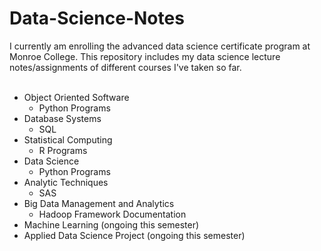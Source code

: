 # Data-Science-Notes

I currently am enrolling the advanced data science certificate program at Monroe College. This repository includes my data science lecture notes/assignments of different courses I've taken so far. <br/> <br/>
* Object Oriented Software <br/>
  - Python Programs
* Database Systems
  - SQL
* Statistical Computing
  - R Programs
* Data Science
  - Python Programs
* Analytic Techniques
  - SAS
* Big Data Management and Analytics
  - Hadoop Framework Documentation
* Machine Learning (ongoing this semester)
* Applied Data Science Project (ongoing this semester)

